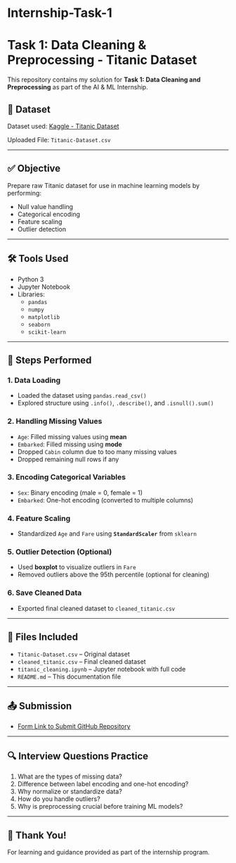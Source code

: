 # Internship-Task-1
# Task 1: Data Cleaning & Preprocessing - Titanic Dataset

This repository contains my solution for **Task 1: Data Cleaning and Preprocessing** as part of the AI & ML Internship.

## 📁 Dataset
Dataset used: [Kaggle - Titanic Dataset](https://www.kaggle.com/datasets/yasserh/titanic-dataset)

Uploaded File: `Titanic-Dataset.csv`

---

## ✅ Objective
Prepare raw Titanic dataset for use in machine learning models by performing:
- Null value handling
- Categorical encoding
- Feature scaling
- Outlier detection

---

## 🛠️ Tools Used
- Python 3
- Jupyter Notebook
- Libraries:
  - `pandas`
  - `numpy`
  - `matplotlib`
  - `seaborn`
  - `scikit-learn`

---

## 🔧 Steps Performed

### 1. Data Loading
- Loaded the dataset using `pandas.read_csv()`
- Explored structure using `.info()`, `.describe()`, and `.isnull().sum()`

### 2. Handling Missing Values
- `Age`: Filled missing values using **mean**
- `Embarked`: Filled missing using **mode**
- Dropped `Cabin` column due to too many missing values
- Dropped remaining null rows if any

### 3. Encoding Categorical Variables
- `Sex`: Binary encoding (male = 0, female = 1)
- `Embarked`: One-hot encoding (converted to multiple columns)

### 4. Feature Scaling
- Standardized `Age` and `Fare` using **`StandardScaler`** from `sklearn`

### 5. Outlier Detection (Optional)
- Used **boxplot** to visualize outliers in `Fare`
- Removed outliers above the 95th percentile (optional for cleaning)

### 6. Save Cleaned Data
- Exported final cleaned dataset to `cleaned_titanic.csv`

---

## 📄 Files Included
- `Titanic-Dataset.csv` – Original dataset
- `cleaned_titanic.csv` – Final cleaned dataset
- `titanic_cleaning.ipynb` – Jupyter notebook with full code
- `README.md` – This documentation file

---

## 📤 Submission
- [Form Link to Submit GitHub Repository](https://forms.gle/8Gm83s53KbyXs3Ne9)

---

## 🔍 Interview Questions Practice
1. What are the types of missing data?
2. Difference between label encoding and one-hot encoding?
3. Why normalize or standardize data?
4. How do you handle outliers?
5. Why is preprocessing crucial before training ML models?

---

## 🙌 Thank You!
For learning and guidance provided as part of the internship program.
